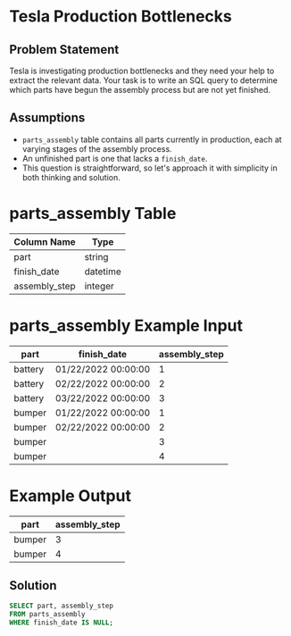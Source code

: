 # Tesla Production Bottlenecks

## Problem Statement

Tesla is investigating production bottlenecks and they need your help to extract the relevant data. Your task is to write an SQL query to determine which parts have begun the assembly process but are not yet finished.

## Assumptions

- `parts_assembly` table contains all parts currently in production, each at varying stages of the assembly process.
- An unfinished part is one that lacks a `finish_date`.
- This question is straightforward, so let's approach it with simplicity in both thinking and solution.

# parts_assembly Table

| Column Name  | Type      |
|--------------|-----------|
| part         | string    |
| finish_date  | datetime  |
| assembly_step| integer   |

# parts_assembly Example Input

| part    | finish_date         | assembly_step |
|---------|---------------------|---------------|
| battery | 01/22/2022 00:00:00 | 1             |
| battery | 02/22/2022 00:00:00 | 2             |
| battery | 03/22/2022 00:00:00 | 3             |
| bumper  | 01/22/2022 00:00:00 | 1             |
| bumper  | 02/22/2022 00:00:00 | 2             |
| bumper  |                     | 3             |
| bumper  |                     | 4             |

# Example Output

| part   | assembly_step |
|--------|---------------|
| bumper | 3             |
| bumper | 4             |


## Solution

```sql
SELECT part, assembly_step
FROM parts_assembly
WHERE finish_date IS NULL;






